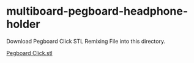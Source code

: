 # multiboard-pegboard-headphone-holder

Download Pegboard Click STL Remixing File into this directory.

[Pegboard Click.stl](https://thangs.com/designer/Multiboard/3d-model/Pegboard%20Click%20-%20STL%20Multiboard%20Remixing%20Files-994661)

